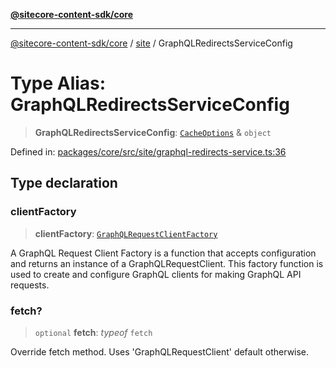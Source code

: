 [**@sitecore-content-sdk/core**](../../README.md)

***

[@sitecore-content-sdk/core](../../README.md) / [site](../README.md) / GraphQLRedirectsServiceConfig

# Type Alias: GraphQLRedirectsServiceConfig

> **GraphQLRedirectsServiceConfig**: [`CacheOptions`](../../index/interfaces/CacheOptions.md) & `object`

Defined in: [packages/core/src/site/graphql-redirects-service.ts:36](https://github.com/Sitecore/content-sdk/blob/0f8983961033e3434ebcac616164ddf8d484be81/packages/core/src/site/graphql-redirects-service.ts#L36)

## Type declaration

### clientFactory

> **clientFactory**: [`GraphQLRequestClientFactory`](../../index/type-aliases/GraphQLRequestClientFactory.md)

A GraphQL Request Client Factory is a function that accepts configuration and returns an instance of a GraphQLRequestClient.
This factory function is used to create and configure GraphQL clients for making GraphQL API requests.

### fetch?

> `optional` **fetch**: *typeof* `fetch`

Override fetch method. Uses 'GraphQLRequestClient' default otherwise.
